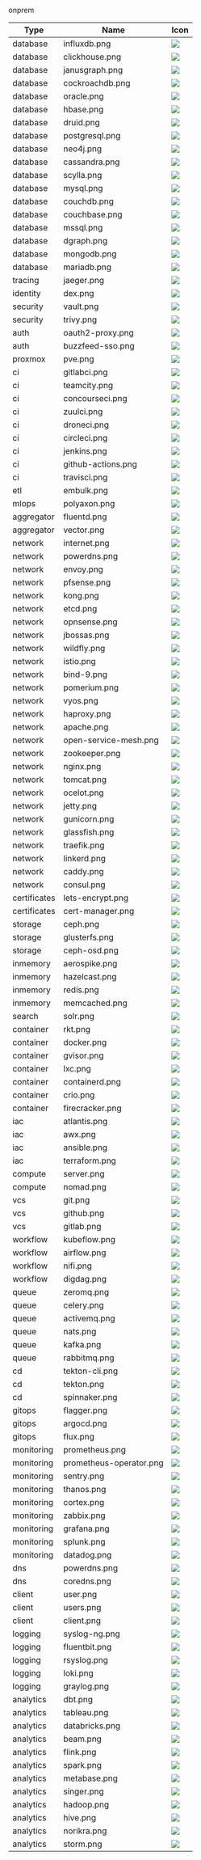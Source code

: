 onprem

Type | Name | Icon
--|--|--
database|influxdb.png|<img src="../resources/onprem/database/influxdb.png" witdh="50px" />
database|clickhouse.png|<img src="../resources/onprem/database/clickhouse.png" witdh="50px" />
database|janusgraph.png|<img src="../resources/onprem/database/janusgraph.png" witdh="50px" />
database|cockroachdb.png|<img src="../resources/onprem/database/cockroachdb.png" witdh="50px" />
database|oracle.png|<img src="../resources/onprem/database/oracle.png" witdh="50px" />
database|hbase.png|<img src="../resources/onprem/database/hbase.png" witdh="50px" />
database|druid.png|<img src="../resources/onprem/database/druid.png" witdh="50px" />
database|postgresql.png|<img src="../resources/onprem/database/postgresql.png" witdh="50px" />
database|neo4j.png|<img src="../resources/onprem/database/neo4j.png" witdh="50px" />
database|cassandra.png|<img src="../resources/onprem/database/cassandra.png" witdh="50px" />
database|scylla.png|<img src="../resources/onprem/database/scylla.png" witdh="50px" />
database|mysql.png|<img src="../resources/onprem/database/mysql.png" witdh="50px" />
database|couchdb.png|<img src="../resources/onprem/database/couchdb.png" witdh="50px" />
database|couchbase.png|<img src="../resources/onprem/database/couchbase.png" witdh="50px" />
database|mssql.png|<img src="../resources/onprem/database/mssql.png" witdh="50px" />
database|dgraph.png|<img src="../resources/onprem/database/dgraph.png" witdh="50px" />
database|mongodb.png|<img src="../resources/onprem/database/mongodb.png" witdh="50px" />
database|mariadb.png|<img src="../resources/onprem/database/mariadb.png" witdh="50px" />
tracing|jaeger.png|<img src="../resources/onprem/tracing/jaeger.png" witdh="50px" />
identity|dex.png|<img src="../resources/onprem/identity/dex.png" witdh="50px" />
security|vault.png|<img src="../resources/onprem/security/vault.png" witdh="50px" />
security|trivy.png|<img src="../resources/onprem/security/trivy.png" witdh="50px" />
auth|oauth2-proxy.png|<img src="../resources/onprem/auth/oauth2-proxy.png" witdh="50px" />
auth|buzzfeed-sso.png|<img src="../resources/onprem/auth/buzzfeed-sso.png" witdh="50px" />
proxmox|pve.png|<img src="../resources/onprem/proxmox/pve.png" witdh="50px" />
ci|gitlabci.png|<img src="../resources/onprem/ci/gitlabci.png" witdh="50px" />
ci|teamcity.png|<img src="../resources/onprem/ci/teamcity.png" witdh="50px" />
ci|concourseci.png|<img src="../resources/onprem/ci/concourseci.png" witdh="50px" />
ci|zuulci.png|<img src="../resources/onprem/ci/zuulci.png" witdh="50px" />
ci|droneci.png|<img src="../resources/onprem/ci/droneci.png" witdh="50px" />
ci|circleci.png|<img src="../resources/onprem/ci/circleci.png" witdh="50px" />
ci|jenkins.png|<img src="../resources/onprem/ci/jenkins.png" witdh="50px" />
ci|github-actions.png|<img src="../resources/onprem/ci/github-actions.png" witdh="50px" />
ci|travisci.png|<img src="../resources/onprem/ci/travisci.png" witdh="50px" />
etl|embulk.png|<img src="../resources/onprem/etl/embulk.png" witdh="50px" />
mlops|polyaxon.png|<img src="../resources/onprem/mlops/polyaxon.png" witdh="50px" />
aggregator|fluentd.png|<img src="../resources/onprem/aggregator/fluentd.png" witdh="50px" />
aggregator|vector.png|<img src="../resources/onprem/aggregator/vector.png" witdh="50px" />
network|internet.png|<img src="../resources/onprem/network/internet.png" witdh="50px" />
network|powerdns.png|<img src="../resources/onprem/network/powerdns.png" witdh="50px" />
network|envoy.png|<img src="../resources/onprem/network/envoy.png" witdh="50px" />
network|pfsense.png|<img src="../resources/onprem/network/pfsense.png" witdh="50px" />
network|kong.png|<img src="../resources/onprem/network/kong.png" witdh="50px" />
network|etcd.png|<img src="../resources/onprem/network/etcd.png" witdh="50px" />
network|opnsense.png|<img src="../resources/onprem/network/opnsense.png" witdh="50px" />
network|jbossas.png|<img src="../resources/onprem/network/jbossas.png" witdh="50px" />
network|wildfly.png|<img src="../resources/onprem/network/wildfly.png" witdh="50px" />
network|istio.png|<img src="../resources/onprem/network/istio.png" witdh="50px" />
network|bind-9.png|<img src="../resources/onprem/network/bind-9.png" witdh="50px" />
network|pomerium.png|<img src="../resources/onprem/network/pomerium.png" witdh="50px" />
network|vyos.png|<img src="../resources/onprem/network/vyos.png" witdh="50px" />
network|haproxy.png|<img src="../resources/onprem/network/haproxy.png" witdh="50px" />
network|apache.png|<img src="../resources/onprem/network/apache.png" witdh="50px" />
network|open-service-mesh.png|<img src="../resources/onprem/network/open-service-mesh.png" witdh="50px" />
network|zookeeper.png|<img src="../resources/onprem/network/zookeeper.png" witdh="50px" />
network|nginx.png|<img src="../resources/onprem/network/nginx.png" witdh="50px" />
network|tomcat.png|<img src="../resources/onprem/network/tomcat.png" witdh="50px" />
network|ocelot.png|<img src="../resources/onprem/network/ocelot.png" witdh="50px" />
network|jetty.png|<img src="../resources/onprem/network/jetty.png" witdh="50px" />
network|gunicorn.png|<img src="../resources/onprem/network/gunicorn.png" witdh="50px" />
network|glassfish.png|<img src="../resources/onprem/network/glassfish.png" witdh="50px" />
network|traefik.png|<img src="../resources/onprem/network/traefik.png" witdh="50px" />
network|linkerd.png|<img src="../resources/onprem/network/linkerd.png" witdh="50px" />
network|caddy.png|<img src="../resources/onprem/network/caddy.png" witdh="50px" />
network|consul.png|<img src="../resources/onprem/network/consul.png" witdh="50px" />
certificates|lets-encrypt.png|<img src="../resources/onprem/certificates/lets-encrypt.png" witdh="50px" />
certificates|cert-manager.png|<img src="../resources/onprem/certificates/cert-manager.png" witdh="50px" />
storage|ceph.png|<img src="../resources/onprem/storage/ceph.png" witdh="50px" />
storage|glusterfs.png|<img src="../resources/onprem/storage/glusterfs.png" witdh="50px" />
storage|ceph-osd.png|<img src="../resources/onprem/storage/ceph-osd.png" witdh="50px" />
inmemory|aerospike.png|<img src="../resources/onprem/inmemory/aerospike.png" witdh="50px" />
inmemory|hazelcast.png|<img src="../resources/onprem/inmemory/hazelcast.png" witdh="50px" />
inmemory|redis.png|<img src="../resources/onprem/inmemory/redis.png" witdh="50px" />
inmemory|memcached.png|<img src="../resources/onprem/inmemory/memcached.png" witdh="50px" />
search|solr.png|<img src="../resources/onprem/search/solr.png" witdh="50px" />
container|rkt.png|<img src="../resources/onprem/container/rkt.png" witdh="50px" />
container|docker.png|<img src="../resources/onprem/container/docker.png" witdh="50px" />
container|gvisor.png|<img src="../resources/onprem/container/gvisor.png" witdh="50px" />
container|lxc.png|<img src="../resources/onprem/container/lxc.png" witdh="50px" />
container|containerd.png|<img src="../resources/onprem/container/containerd.png" witdh="50px" />
container|crio.png|<img src="../resources/onprem/container/crio.png" witdh="50px" />
container|firecracker.png|<img src="../resources/onprem/container/firecracker.png" witdh="50px" />
iac|atlantis.png|<img src="../resources/onprem/iac/atlantis.png" witdh="50px" />
iac|awx.png|<img src="../resources/onprem/iac/awx.png" witdh="50px" />
iac|ansible.png|<img src="../resources/onprem/iac/ansible.png" witdh="50px" />
iac|terraform.png|<img src="../resources/onprem/iac/terraform.png" witdh="50px" />
compute|server.png|<img src="../resources/onprem/compute/server.png" witdh="50px" />
compute|nomad.png|<img src="../resources/onprem/compute/nomad.png" witdh="50px" />
vcs|git.png|<img src="../resources/onprem/vcs/git.png" witdh="50px" />
vcs|github.png|<img src="../resources/onprem/vcs/github.png" witdh="50px" />
vcs|gitlab.png|<img src="../resources/onprem/vcs/gitlab.png" witdh="50px" />
workflow|kubeflow.png|<img src="../resources/onprem/workflow/kubeflow.png" witdh="50px" />
workflow|airflow.png|<img src="../resources/onprem/workflow/airflow.png" witdh="50px" />
workflow|nifi.png|<img src="../resources/onprem/workflow/nifi.png" witdh="50px" />
workflow|digdag.png|<img src="../resources/onprem/workflow/digdag.png" witdh="50px" />
queue|zeromq.png|<img src="../resources/onprem/queue/zeromq.png" witdh="50px" />
queue|celery.png|<img src="../resources/onprem/queue/celery.png" witdh="50px" />
queue|activemq.png|<img src="../resources/onprem/queue/activemq.png" witdh="50px" />
queue|nats.png|<img src="../resources/onprem/queue/nats.png" witdh="50px" />
queue|kafka.png|<img src="../resources/onprem/queue/kafka.png" witdh="50px" />
queue|rabbitmq.png|<img src="../resources/onprem/queue/rabbitmq.png" witdh="50px" />
cd|tekton-cli.png|<img src="../resources/onprem/cd/tekton-cli.png" witdh="50px" />
cd|tekton.png|<img src="../resources/onprem/cd/tekton.png" witdh="50px" />
cd|spinnaker.png|<img src="../resources/onprem/cd/spinnaker.png" witdh="50px" />
gitops|flagger.png|<img src="../resources/onprem/gitops/flagger.png" witdh="50px" />
gitops|argocd.png|<img src="../resources/onprem/gitops/argocd.png" witdh="50px" />
gitops|flux.png|<img src="../resources/onprem/gitops/flux.png" witdh="50px" />
monitoring|prometheus.png|<img src="../resources/onprem/monitoring/prometheus.png" witdh="50px" />
monitoring|prometheus-operator.png|<img src="../resources/onprem/monitoring/prometheus-operator.png" witdh="50px" />
monitoring|sentry.png|<img src="../resources/onprem/monitoring/sentry.png" witdh="50px" />
monitoring|thanos.png|<img src="../resources/onprem/monitoring/thanos.png" witdh="50px" />
monitoring|cortex.png|<img src="../resources/onprem/monitoring/cortex.png" witdh="50px" />
monitoring|zabbix.png|<img src="../resources/onprem/monitoring/zabbix.png" witdh="50px" />
monitoring|grafana.png|<img src="../resources/onprem/monitoring/grafana.png" witdh="50px" />
monitoring|splunk.png|<img src="../resources/onprem/monitoring/splunk.png" witdh="50px" />
monitoring|datadog.png|<img src="../resources/onprem/monitoring/datadog.png" witdh="50px" />
dns|powerdns.png|<img src="../resources/onprem/dns/powerdns.png" witdh="50px" />
dns|coredns.png|<img src="../resources/onprem/dns/coredns.png" witdh="50px" />
client|user.png|<img src="../resources/onprem/client/user.png" witdh="50px" />
client|users.png|<img src="../resources/onprem/client/users.png" witdh="50px" />
client|client.png|<img src="../resources/onprem/client/client.png" witdh="50px" />
logging|syslog-ng.png|<img src="../resources/onprem/logging/syslog-ng.png" witdh="50px" />
logging|fluentbit.png|<img src="../resources/onprem/logging/fluentbit.png" witdh="50px" />
logging|rsyslog.png|<img src="../resources/onprem/logging/rsyslog.png" witdh="50px" />
logging|loki.png|<img src="../resources/onprem/logging/loki.png" witdh="50px" />
logging|graylog.png|<img src="../resources/onprem/logging/graylog.png" witdh="50px" />
analytics|dbt.png|<img src="../resources/onprem/analytics/dbt.png" witdh="50px" />
analytics|tableau.png|<img src="../resources/onprem/analytics/tableau.png" witdh="50px" />
analytics|databricks.png|<img src="../resources/onprem/analytics/databricks.png" witdh="50px" />
analytics|beam.png|<img src="../resources/onprem/analytics/beam.png" witdh="50px" />
analytics|flink.png|<img src="../resources/onprem/analytics/flink.png" witdh="50px" />
analytics|spark.png|<img src="../resources/onprem/analytics/spark.png" witdh="50px" />
analytics|metabase.png|<img src="../resources/onprem/analytics/metabase.png" witdh="50px" />
analytics|singer.png|<img src="../resources/onprem/analytics/singer.png" witdh="50px" />
analytics|hadoop.png|<img src="../resources/onprem/analytics/hadoop.png" witdh="50px" />
analytics|hive.png|<img src="../resources/onprem/analytics/hive.png" witdh="50px" />
analytics|norikra.png|<img src="../resources/onprem/analytics/norikra.png" witdh="50px" />
analytics|storm.png|<img src="../resources/onprem/analytics/storm.png" witdh="50px" />
